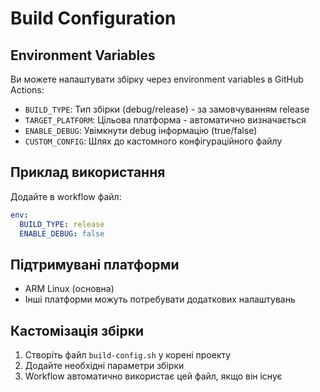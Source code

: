 # Build Configuration

## Environment Variables

Ви можете налаштувати збірку через environment variables в GitHub Actions:

- `BUILD_TYPE`: Тип збірки (debug/release) - за замовчуванням release
- `TARGET_PLATFORM`: Цільова платформа - автоматично визначається
- `ENABLE_DEBUG`: Увімкнути debug інформацію (true/false)
- `CUSTOM_CONFIG`: Шлях до кастомного конфігураційного файлу

## Приклад використання

Додайте в workflow файл:

```yaml
env:
  BUILD_TYPE: release
  ENABLE_DEBUG: false
```

## Підтримувані платформи

- ARM Linux (основна)
- Інші платформи можуть потребувати додаткових налаштувань

## Кастомізація збірки

1. Створіть файл `build-config.sh` у корені проекту
2. Додайте необхідні параметри збірки
3. Workflow автоматично використає цей файл, якщо він існує
